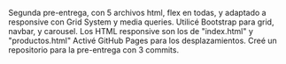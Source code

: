 Segunda pre-entrega, con 5 archivos html, flex en todas, y adaptado a responsive con Grid System y media queries.
Utilicé Bootstrap para grid, navbar, y carousel.
Los HTML responsive son los de "index.html" y "productos.html"
Activé GitHub Pages para los desplazamientos.
Creé un repositorio para la pre-entrega con 3 commits.
